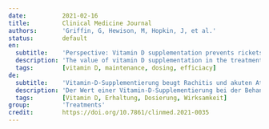 ```yaml
---
date:          2021-02-16
title:         Clinical Medicine Journal
authors:       'Griffin, G, Hewison, M, Hopkin, J, et al.'
status:        default
en:
  subtitle:    'Perspective: Vitamin D supplementation prevents rickets and acute respiratory infections when given as daily maintenance but not as intermittent bolus: implications for COVID-19'
  description: 'The value of vitamin D supplementation in the treatment or prevention of various conditions is often viewed with scepticism as a result of contradictory results of randomised trials. It is now becoming apparent that there is a pattern to these inconsistencies. A recent large trial has shown that high-dose intermittent bolus vitamin D therapy is ineffective at preventing rickets – the condition that is most unequivocally caused by vitamin D deficiency. There is a plausible biological explanation since high-dose bolus replacement induces long-term expression of the catabolic enzyme 24-hydroxylase and fibroblast growth factor 23, both of which have vitamin D inactivating effects. Meta-analyses of vitamin D supplementation in prevention of acute respiratory infection and trials in tuberculosis and other conditions also support efficacy of low dose daily maintenance rather than intermittent bolus dosing. This is particularly relevant during the current COVID-19 pandemic given the well-documented associations between COVID-19 risk and vitamin D deficiency. We would urge that clinicians take note of these findings and give strong support to widespread use of daily vitamin D supplementation.'
  tags:        [vitamin D, maintenance, dosing, efficiacy]
de:
  subtitle:    'Vitamin-D-Supplementierung beugt Rachitis und akuten Atemwegsinfektionen vor, wenn sie als tägliche Erhaltungsdosis, nicht aber als intermittierender Bolus verabreicht wird: Auswirkungen auf COVID-19'
  description: 'Der Wert einer Vitamin-D-Supplementierung bei der Behandlung oder Vorbeugung verschiedener Erkrankungen wird aufgrund widersprüchlicher Ergebnisse randomisierter Studien oft mit Skepsis betrachtet. Jetzt zeigt sich, dass es ein Muster für diese Widersprüche gibt. Eine kürzlich durchgeführte große Studie hat gezeigt, dass eine hochdosierte intermittierende Bolus-Vitamin-D-Therapie zur Vorbeugung von Rachitis - der Erkrankung, die am eindeutigsten durch Vitamin-D-Mangel verursacht wird - unwirksam ist. Dafür gibt es eine plausible biologische Erklärung, da eine hochdosierte Bolus-Substitution die langfristige Expression des katabolischen Enzyms 24-Hydroxylase und des Fibroblasten-Wachstumsfaktors 23 induziert, die beide eine Vitamin-D-inaktivierende Wirkung haben. Metaanalysen zur Vitamin-D-Supplementierung bei der Vorbeugung akuter Atemwegsinfektionen und Studien zu Tuberkulose und anderen Erkrankungen sprechen ebenfalls für die Wirksamkeit einer niedrigen täglichen Erhaltungsdosis anstelle einer intermittierenden Bolusgabe. Dies ist angesichts der aktuellen COVID-19-Pandemie besonders wichtig, da ein Zusammenhang zwischen COVID-19-Risiko und Vitamin-D-Mangel gut dokumentiert ist. Wir möchten die Kliniker auffordern, diese Ergebnisse zur Kenntnis zu nehmen und eine weit verbreitete tägliche Vitamin-D-Supplementierung nachdrücklich zu unterstützen.' 
  tags:        [Vitamin D, Erhaltung, Dosierung, Wirksamkeit]
group:         'Treatments'
credit:        https://doi.org/10.7861/clinmed.2021-0035
---
```

